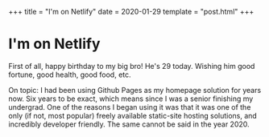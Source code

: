 +++
title = "I'm on Netlify"
date = 2020-01-29
template = "post.html"
+++

# I'm on Netlify

First of all, happy birthday to my big bro! He's 29 today. Wishing him good fortune, good health, good food, etc.

On topic: I had been using Github Pages as my homepage solution for years now. Six years to be exact, which means since I was a senior finishing my undergrad. One of the reasons I began using it was that it was one of the only (if not, most popular) freely available static-site hosting solutions, and incredibly developer friendly. The same cannot be said in the year 2020.
